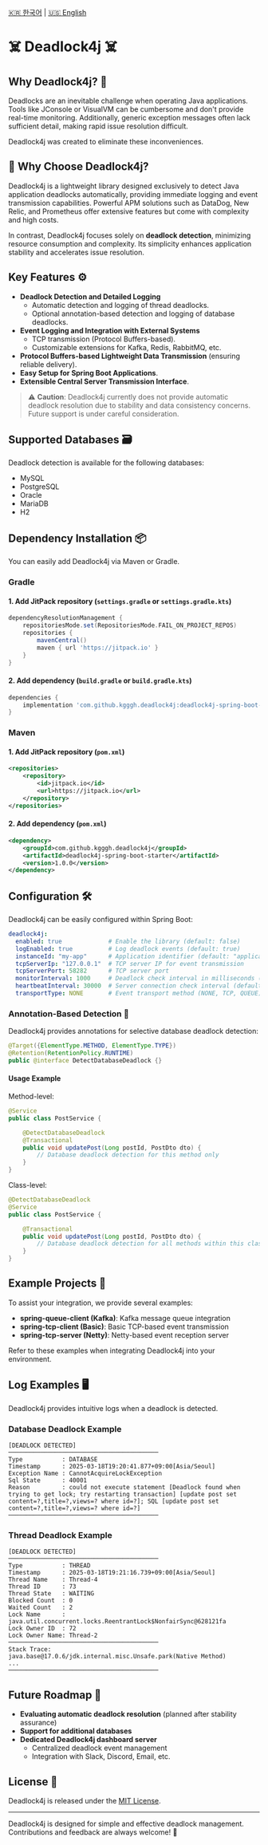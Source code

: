 [🇰🇷 한국어](README.ko.md) | [🇺🇸 English](README.md)

# ☠️ Deadlock4j ☠️

## Why Deadlock4j? 🤔

Deadlocks are an inevitable challenge when operating Java applications. Tools like JConsole or VisualVM can be cumbersome and don't provide real-time monitoring. Additionally, generic exception messages often lack sufficient detail, making rapid issue resolution difficult.

Deadlock4j was created to eliminate these inconveniences.

## 🚀 Why Choose Deadlock4j?

Deadlock4j is a lightweight library designed exclusively to detect Java application deadlocks automatically, providing immediate logging and event transmission capabilities. Powerful APM solutions such as DataDog, New Relic, and Prometheus offer extensive features but come with complexity and high costs.

In contrast, Deadlock4j focuses solely on **deadlock detection**, minimizing resource consumption and complexity. Its simplicity enhances application stability and accelerates issue resolution.

## Key Features ⚙️

- **Deadlock Detection and Detailed Logging**
    - Automatic detection and logging of thread deadlocks.
    - Optional annotation-based detection and logging of database deadlocks.
- **Event Logging and Integration with External Systems**
    - TCP transmission (Protocol Buffers-based).
    - Customizable extensions for Kafka, Redis, RabbitMQ, etc.
- **Protocol Buffers-based Lightweight Data Transmission** (ensuring reliable delivery).
- **Easy Setup for Spring Boot Applications**.
- **Extensible Central Server Transmission Interface**.

> ⚠️ **Caution**: Deadlock4j currently does not provide automatic deadlock resolution due to stability and data consistency concerns. Future support is under careful consideration.

## Supported Databases 🗃️

Deadlock detection is available for the following databases:

- MySQL
- PostgreSQL
- Oracle
- MariaDB
- H2

## Dependency Installation 📦

You can easily add Deadlock4j via Maven or Gradle.

### Gradle

#### 1\. Add JitPack repository (`settings.gradle` or `settings.gradle.kts`)

```gradle
dependencyResolutionManagement {
    repositoriesMode.set(RepositoriesMode.FAIL_ON_PROJECT_REPOS)
    repositories {
        mavenCentral()
        maven { url 'https://jitpack.io' }
    }
}
```

#### 2\. Add dependency (`build.gradle` or `build.gradle.kts`)

```gradle
dependencies {
    implementation 'com.github.kgggh.deadlock4j:deadlock4j-spring-boot-starter:1.0.0'
}
```

### Maven

#### 1\. Add JitPack repository (`pom.xml`)

```xml
<repositories>
    <repository>
        <id>jitpack.io</id>
        <url>https://jitpack.io</url>
    </repository>
</repositories>
```

#### 2\. Add dependency (`pom.xml`)

```xml
<dependency>
    <groupId>com.github.kgggh.deadlock4j</groupId>
    <artifactId>deadlock4j-spring-boot-starter</artifactId>
    <version>1.0.0</version>
</dependency>
```

## Configuration 🛠️

Deadlock4j can be easily configured within Spring Boot:

```yaml
deadlock4j:
  enabled: true             # Enable the library (default: false)
  logEnabled: true          # Log deadlock events (default: true)
  instanceId: "my-app"      # Application identifier (default: "application")
  tcpServerIp: "127.0.0.1"  # TCP server IP for event transmission
  tcpServerPort: 58282      # TCP server port
  monitorInterval: 1000     # Deadlock check interval in milliseconds (default: 1000)
  heartbeatInterval: 30000  # Server connection check interval (default: 30000)
  transportType: NONE       # Event transport method (NONE, TCP, QUEUE) (default: NONE)
```

### Annotation-Based Detection 📝

Deadlock4j provides annotations for selective database deadlock detection:

```java
@Target({ElementType.METHOD, ElementType.TYPE})
@Retention(RetentionPolicy.RUNTIME)
public @interface DetectDatabaseDeadlock {}
```

#### Usage Example

Method-level:

```java
@Service
public class PostService {

    @DetectDatabaseDeadlock
    @Transactional
    public void updatePost(Long postId, PostDto dto) {
        // Database deadlock detection for this method only
    }
}
```

Class-level:

```java
@DetectDatabaseDeadlock
@Service
public class PostService {

    @Transactional
    public void updatePost(Long postId, PostDto dto) {
        // Database deadlock detection for all methods within this class
    }
}
```

## Example Projects 📂

To assist your integration, we provide several examples:

- **spring-queue-client (Kafka)**: Kafka message queue integration
- **spring-tcp-client (Basic)**: Basic TCP-based event transmission
- **spring-tcp-server (Netty)**: Netty-based event reception server

Refer to these examples when integrating Deadlock4j into your environment.

## Log Examples 🖥️

Deadlock4j provides intuitive logs when a deadlock is detected.

### Database Deadlock Example

```
[DEADLOCK DETECTED]
──────────────────────────────────────────
Type           : DATABASE
Timestamp      : 2025-03-18T19:20:41.877+09:00[Asia/Seoul]
Exception Name : CannotAcquireLockException
Sql State      : 40001
Reason         : could not execute statement [Deadlock found when trying to get lock; try restarting transaction] [update post set content=?,title=?,views=? where id=?]; SQL [update post set content=?,title=?,views=? where id=?]
──────────────────────────────────────────
```

### Thread Deadlock Example

```
[DEADLOCK DETECTED]
──────────────────────────────────────────
Type           : THREAD
Timestamp      : 2025-03-18T19:21:16.739+09:00[Asia/Seoul]
Thread Name    : Thread-4
Thread ID      : 73
Thread State   : WAITING
Blocked Count  : 0
Waited Count   : 2
Lock Name      : java.util.concurrent.locks.ReentrantLock$NonfairSync@628121fa
Lock Owner ID  : 72
Lock Owner Name: Thread-2
──────────────────────────────────────────
Stack Trace:
java.base@17.0.6/jdk.internal.misc.Unsafe.park(Native Method)
...
──────────────────────────────────────────
```

## Future Roadmap 🌱

- **Evaluating automatic deadlock resolution** (planned after stability assurance)
- **Support for additional databases**
- **Dedicated Deadlock4j dashboard server**
    - Centralized deadlock event management
    - Integration with Slack, Discord, Email, etc.

## License 📜

Deadlock4j is released under the [MIT License](LICENSE).

---

Deadlock4j is designed for simple and effective deadlock management. Contributions and feedback are always welcome! 🚀

